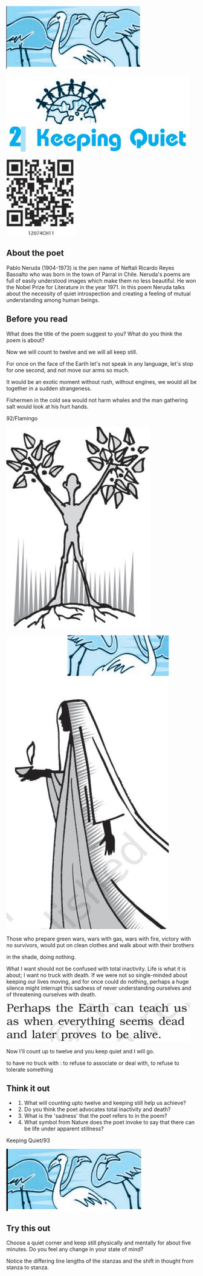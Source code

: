 ![](_page_0_Picture_0.jpeg)

![](_page_0_Picture_1.jpeg)

![](_page_0_Picture_2.jpeg)

## About the poet

Pablo Neruda (1904-1973) is the pen name of Neftali Ricardo Reyes Basoalto who was born in the town of Parral in Chile. Neruda's poems are full of easily understood images which make them no less beautiful. He won the Nobel Prize for Literature in the year 1971. In this poem Neruda talks about the necessity of quiet introspection and creating a feeling of mutual understanding among human beings.

## Before you read

What does the title of the poem suggest to you? What do you think the poem is about?

Now we will count to twelve and we will all keep still.

For once on the face of the Earth let's not speak in any language, let's stop for one second, and not move our arms so much.

It would be an exotic moment without rush, without engines, we would all be together in a sudden strangeness.

Fishermen in the cold sea would not harm whales and the man gathering salt would look at his hurt hands.

92/Flamingo

![](_page_0_Picture_11.jpeg)

![](_page_1_Picture_0.jpeg)

Those who prepare green wars, wars with gas, wars with fire, victory with no survivors, would put on clean clothes and walk about with their brothers

in the shade, doing nothing.

What I want should not be confused with total inactivity. Life is what it is about; I want no truck with death. If we were not so single-minded about keeping our lives moving, and for once could do nothing, perhaps a huge silence might interrupt this sadness of never understanding ourselves and of threatening ourselves with death.

![](_page_1_Picture_4.jpeg)

Now I'll count up to twelve and you keep quiet and I will go.

to have no truck with : to refuse to associate or deal with, to refuse to tolerate something

## Think it out

- 1. What will counting upto twelve and keeping still help us achieve?
- 2. Do you think the poet advocates total inactivity and death?
- 3. What is the 'sadness' that the poet refers to in the poem?
- 4. What symbol from Nature does the poet invoke to say that there can be life under apparent stillness?

Keeping Quiet/93

![](_page_2_Picture_0.jpeg)

## Try this out

Choose a quiet corner and keep still physically and mentally for about five minutes. Do you feel any change in your state of mind?

Notice the differing line lengths of the stanzas and the shift in thought from stanza to stanza.

